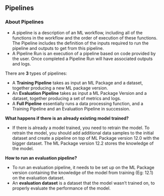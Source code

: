 ## Pipelines
### About Pipelines
- A pipeline is a description of an ML workflow, including all of the functions in the workflow and the order of execution of these functions. The Pipeline includes the definition of the inputs required to run the pipeline and outputs to get from this pipeline.
- A Pipeline Run is an execution of a pipeline based on code provided by the user. Once completed a Pipeline Run will have associated outputs and logs.

There are **3** types of pipelines:
- A **Training Pipeline** takes as input an ML Package and a dataset, together producing a new ML package version.
- An **Evaluation Pipeline** takes as input a ML Package Version and a dataset, together producing a set of metrics and logs.
- A **Full Pipeline** essentially runs a data processing function, and a Training Pipeline and an Evaluation Pipeline in succession.

**What happens if there is an already existing model trained?**
- If there is already a model trained, you need to retrain the model. To retrain the model, you should add additional data samples to the initial dataset and create a pipeline on top of ML Package version 12.0 with the bigger dataset. The ML Package version 12.2 stores the knowledge of the model.

**How to run an evaluation pipeline?**  
- To run an evaluation pipeline, it needs to be set up on the ML Package version containing the knowledge of the model from training (Eg: 12.1) on the evaluation dataset.  
- An **evaluation dataset** is a dataset that the model wasn’t trained on, to properly evaluate the performance of the model.

